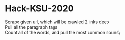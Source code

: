 # Hack-KSU-2020

Scrape given url, which will be crawled 2 links deep\
Pull all the paragraph tags\
Count all of the words, and pull the most common nouns\
